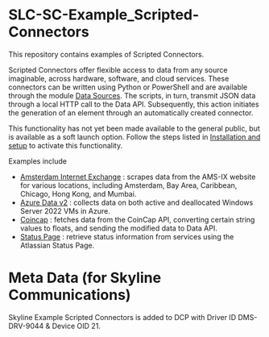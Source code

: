 # SLC-SC-Example_Scripted-Connectors

This repository contains examples of Scripted Connectors.

Scripted Connectors offer flexible access to data from any source imaginable, across hardware, software, and cloud services. These connectors can be written using Python or PowerShell and are available through the module [Data Sources](https://docs.dataminer.services/user-guide/Advanced_Modules/Data_Sources/Data_Sources.html). The scripts, in turn, transmit JSON data through a local HTTP call to the Data API. Subsequently, this action initiates the generation of an element through an automatically created connector.

This  functionality has not yet been made available to the general public, but is available as a soft launch option. Follow the steps listed in [Installation and setup](https://aka.dataminer.services/scripted-connectors) to activate this functionality.

Examples include

- [Amsterdam Internet Exchange](Amsterdam%20Internet%20Exchange) : scrapes data from the AMS-IX website for various locations, including Amsterdam, Bay Area, Caribbean, Chicago, Hong Kong, and Mumbai.
- [Azure Data v2](Azure%20Data%20v2) : collects data on both active and deallocated Windows Server 2022 VMs in Azure.
- [Coincap](Coincap) : fetches data from the CoinCap API, converting certain string values to floats, and sending the modified data to Data API.
- [Status Page](Status%20Page) : retrieve status information from services using the Atlassian Status Page.

# Meta Data (for Skyline Communications)

Skyline Example Scripted Connectors is added to DCP with Driver ID DMS-DRV-9044 & Device OID 21.
